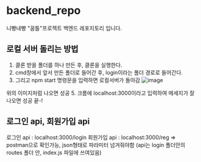 # backend_repo
니빵내빵 "꿈틀"프로젝트 백엔드 레포지토리 입니다. 


## 로컬 서버 돌리는 방법
1. 클론 받을 폴더를 하나 만든 후, 클론을 실행한다.
2. cmd창에서 앞서 만든 폴더로 들어간 후, login이라는 폴더 경로로 들어간다.
3. 그리고 npm start 명령문을 입력하면 로컬서버가 돌아감
![image](https://github.com/our-bbang/backend_repo/assets/81863701/95cf6f76-308c-4d02-9c87-ce417d458d58)

위의 이미지처럼 나오면 성공
5. 크롬에 localhost:3000이라고 입력하여 메세지가 잘 나오면 성공 끝-!

## 로그인 api, 회원가입 api
로그인 api : localhost:3000/login
회원가입 api : localhost:3000/reg
=> postman으로 확인가능, json형태로 파라미터 넘겨줘야함
(api는 login 폴더안의 routes 폴더 안, index.js 파일에 쓰여있음)
